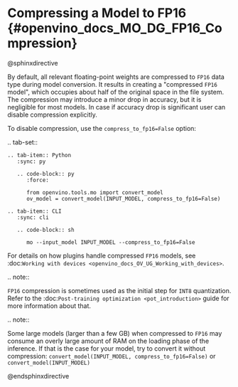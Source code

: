 # Compressing a Model to FP16 {#openvino_docs_MO_DG_FP16_Compression}

@sphinxdirective

By default, all relevant floating-point weights are compressed to ``FP16`` data type during model conversion.
It results in creating a "compressed ``FP16`` model", which occupies about half of 
the original space in the file system. The compression may introduce a minor drop in accuracy,
but it is negligible for most models.
In case if accuracy drop is significant user can disable compression explicitly.

To disable compression, use the ``compress_to_fp16=False`` option:

.. tab-set::

    .. tab-item:: Python
       :sync: py

       .. code-block:: py
          :force:

          from openvino.tools.mo import convert_model
          ov_model = convert_model(INPUT_MODEL, compress_to_fp16=False)

    .. tab-item:: CLI
       :sync: cli

       .. code-block:: sh

          mo --input_model INPUT_MODEL --compress_to_fp16=False


For details on how plugins handle compressed ``FP16`` models, see 
:doc:`Working with devices <openvino_docs_OV_UG_Working_with_devices>`.

.. note::

   ``FP16`` compression is sometimes used as the initial step for ``INT8`` quantization. 
   Refer to the :doc:`Post-training optimization <pot_introduction>` guide for more 
   information about that.


.. note::

   Some large models (larger than a few GB) when compressed to ``FP16`` may consume an overly large amount of RAM on the loading
   phase of the inference. If that is the case for your model, try to convert it without compression: 
   ``convert_model(INPUT_MODEL, compress_to_fp16=False)`` or ``convert_model(INPUT_MODEL)``


@endsphinxdirective

